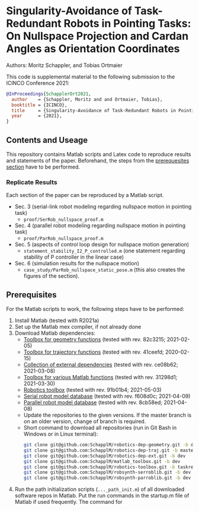 # Singularity-Avoidance of Task-Redundant Robots in Pointing Tasks: On Nullspace Projection and Cardan Angles as Orientation Coordinates

Authors: Moritz Schappler, and Tobias Ortmaier

This code is supplemental material to the following submission to the ICINCO Conference 2021:

```bib
@InProceedings{SchapplerOrt2021,
  author    = {Schappler, Moritz and and Ortmaier, Tobias},
  booktitle = {ICINCO},
  title     = {Singularity-Avoidance of Task-Redundant Robots in Pointing Tasks: On Nullspace Projection and Cardan Angles as Orientation Coordinates},
  year      = {2021},
}
```


## Contents and Useage

This repository contains Matlab scripts and Latex code to reproduce results and statements of the paper. Beforehand, the steps from the [prerequesites section](#prerequisites) have to be performed.

### Replicate Results

Each section of the paper can be reproduced by a Matlab script.

* Sec. 3 (serial-link robot modeling regarding nullspace motion in pointing task)
  * `proof/SerRob_nullspace_proof.m`
* Sec. 4 (parallel robot modeling regarding nullspace motion in pointing task)
  * `proof/ParRob_nullspace_proof.m`
* Sec. 5 (aspects of control loop design for nullspace motion generation)
  * `statement_stability_I2_P_controlled.m` (one statement regarding stability of P controller in the linear case)
* Sec. 6 (simulation results for the nullspace motion)
  * `case_study/ParRob_nullspace_static_pose.m` (this also creates the figures of the section).

## Prerequisites <a name="prerequisites">

For the Matlab scripts to work, the following steps have to be performed:

1. Install Matlab (tested with R2021a)
2. Set up the Matlab mex compiler, if not already done
3. Download Matlab dependencies:
    * [Toolbox for geometry functions](https://github.com/SchapplM/robotics-dep-geometry) (tested with rev. 82c3215; 2021-02-05)
    * [Toolbox for trajectory functions](https://github.com/SchapplM/robotics-dep-traj) (tested with rev. 41ceefd; 2020-02-15)
    * [Collection of external dependencies](https://github.com/SchapplM/robotics-dep-ext) (tested with rev. ce08b62; 2021-03-08)
    * [Toolbox for various Matlab functions](https://github.com/SchapplM/matlab_toolbox) (tested with rev. 31298d1; 2021-03-30)
    * [Robotics toolbox](https://github.com/SchapplM/robotics-toolbox) (tested with rev. 91b01b4; 2021-05-03)
    * [Serial robot model database](https://github.com/SchapplM/robsynth-serroblib) (tested with rev. f608d0c; 2021-04-09)
    * [Parallel robot model database](https://github.com/SchapplM/robsynth-parroblib) (tested with rev. 8cb58ed; 2021-04-08)
    * Update the repositories to the given versions. If the master branch is on an older version, change of branch is required.
    * Short command to download all repositories (run in Git Bash in Windows or in Linux terminal):
      ```Bash
      git clone git@github.com:SchapplM/robotics-dep-geometry.git -b dev
      git clone git@github.com:SchapplM/robotics-dep-traj.git -b master
      git clone git@github.com:SchapplM/robotics-dep-ext.git -b dev
      git clone git@github.com:SchapplM/matlab_toolbox.git -b dev
      git clone git@github.com:SchapplM/robotics-toolbox.git -b taskred2
      git clone git@github.com:SchapplM/robsynth-serroblib.git -b dev
      git clone git@github.com:SchapplM/robsynth-parroblib.git -b dev
      ```
4. Run the path initialization scripts (`..._path_init.m`) of all downloaded software repos in Matlab. Put the run commands in the startup.m file of Matlab if used frequently. The command for 

